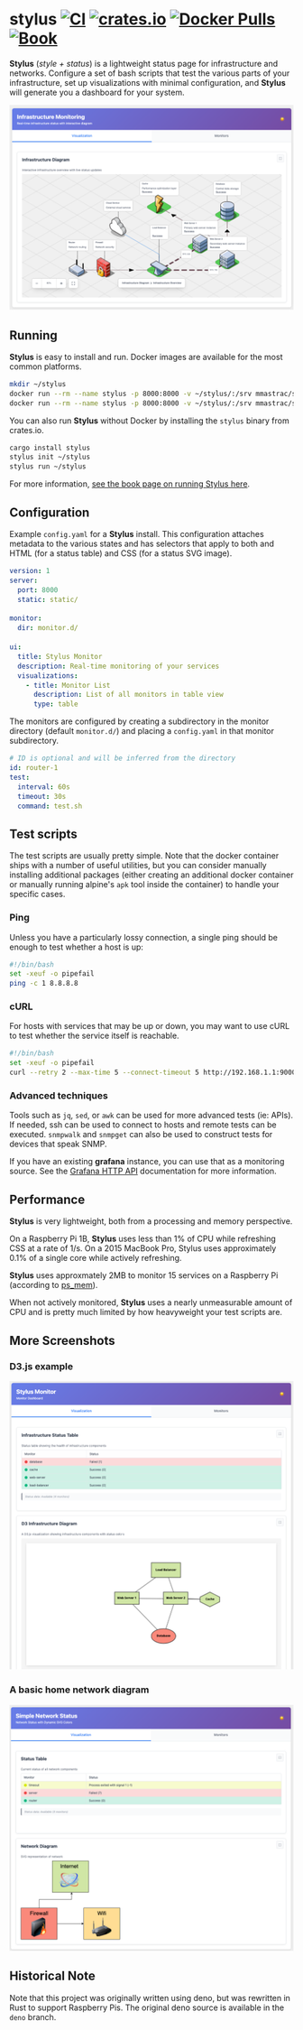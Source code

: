 # stylus [![CI](https://github.com/mmastrac/stylus/actions/workflows/build.yml/badge.svg)](https://github.com/mmastrac/stylus/actions/workflows/build.yml) [![crates.io](https://img.shields.io/crates/v/stylus.svg)](https://crates.io/crates/stylus) [![Docker Pulls](https://img.shields.io/docker/pulls/mmastrac/stylus.svg)](https://hub.docker.com/r/mmastrac/stylus) [![Book](https://img.shields.io/badge/book-online-blue)](https://mmastrac.github.io/stylus/)

**Stylus** (_style + status_) is a lightweight status page for infrastructure
and networks. Configure a set of bash scripts that test the various parts of
your infrastructure, set up visualizations with minimal configuration, and
**Stylus** will generate you a dashboard for your system.

![Screenshot](docs/src/screenshots/screenshot-1.png)

## Running

**Stylus** is easy to install and run. Docker images are available for the most
common platforms.

```bash
mkdir ~/stylus
docker run --rm --name stylus -p 8000:8000 -v ~/stylus/:/srv mmastrac/stylus:latest init
docker run --rm --name stylus -p 8000:8000 -v ~/stylus/:/srv mmastrac/stylus:latest
```

You can also run **Stylus** without Docker by installing the `stylus` binary
from crates.io.

```bash
cargo install stylus
stylus init ~/stylus
stylus run ~/stylus
```

For more information, [see the book page on running Stylus here](https://mmastrac.github.io/stylus/getting-started/running.html).

## Configuration

Example `config.yaml` for a **Stylus** install. This configuration attaches
metadata to the various states and has selectors that apply to both and HTML
(for a status table) and CSS (for a status SVG image).

```yaml
version: 1
server:
  port: 8000
  static: static/

monitor:
  dir: monitor.d/

ui:
  title: Stylus Monitor
  description: Real-time monitoring of your services
  visualizations:
    - title: Monitor List
      description: List of all monitors in table view
      type: table
```

The monitors are configured by creating a subdirectory in the monitor directory
(default `monitor.d/`) and placing a `config.yaml` in that monitor subdirectory.

```yaml
# ID is optional and will be inferred from the directory
id: router-1
test:
  interval: 60s
  timeout: 30s
  command: test.sh
```

## Test scripts

The test scripts are usually pretty simple. Note that the docker container ships
with a number of useful utilities, but you can consider manually installing
additional packages (either creating an additional docker container or manually
running alpine's `apk` tool inside the container) to handle your specific cases.

### Ping

Unless you have a particularly lossy connection, a single ping should be enough
to test whether a host is up:

```bash
#!/bin/bash
set -xeuf -o pipefail
ping -c 1 8.8.8.8
```

### cURL

For hosts with services that may be up or down, you may want to use cURL to test
whether the service itself is reachable.

```bash
#!/bin/bash
set -xeuf -o pipefail
curl --retry 2 --max-time 5 --connect-timeout 5 http://192.168.1.1:9000
```

### Advanced techniques

Tools such as `jq`, `sed`, or `awk` can be used for more advanced tests (ie:
APIs). If needed, ssh can be used to connect to hosts and remote tests can be
executed. `snmpwalk` and `snmpget` can also be used to construct tests for
devices that speak SNMP.

If you have an existing **grafana** instance, you can use that as a monitoring
source. See the [Grafana HTTP
API](https://grafana.com/docs/grafana/latest/developers/http_api/) documentation
for more information.

## Performance

**Stylus** is very lightweight, both from a processing and memory perspective.

On a Raspberry Pi 1B, **Stylus** uses less than 1% of CPU while refreshing CSS
at a rate of 1/s. On a 2015 MacBook Pro, Stylus uses approximately 0.1% of a
single core while actively refreshing.

**Stylus** uses approxmately 2MB to monitor 15 services on a Raspberry Pi
(according to
[ps_mem](https://raw.githubusercontent.com/pixelb/ps_mem/master/ps_mem.py)).

When not actively monitored, **Stylus** uses a nearly unmeasurable amount of CPU
and is pretty much limited by how heavyweight your test scripts are.

## More Screenshots

### D3.js example

![Screenshot](docs/src/screenshots/screenshot-3.png)

### A basic home network diagram

![Screenshot](docs/src/screenshots/screenshot-2.png)

## Historical Note

Note that this project was originally written using deno, but was rewritten in
Rust to support Raspberry Pis. The original deno source is available in the
`deno` branch.
